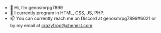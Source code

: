 - 👋 Hi, I’m genosmrpg7899
- 🌱 I currently program in HTML, CSS, JS, PHP.
- 📫 You can currently reach me on Discord at genosmrpg7899#6021 or by my email at crazyfrog@chemist.com.
